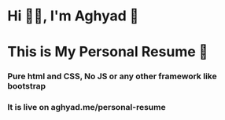 # Hi 👋🏻, I'm Aghyad 👀
# This is My Personal Resume 📄

### Pure html and CSS, No JS or any other framework like bootstrap

### It is live on aghyad.me/personal-resume

